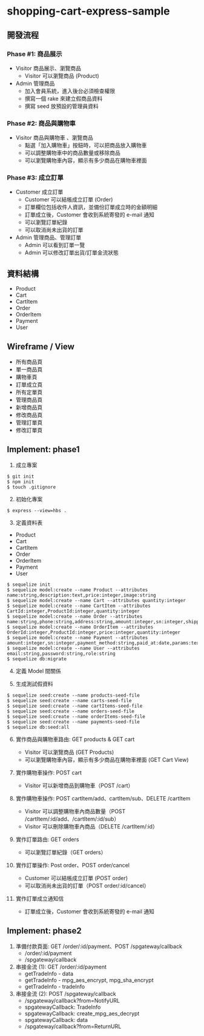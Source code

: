 # shopping-cart-express-sample

## 開發流程

### Phase #1: 商品展示

* Visitor 商品展示、瀏覽商品
	* Visitor 可以瀏覽商品 (Product)
* Admin 管理商品
	* 加入會員系統，進入後台必須檢查權限
	* 撰寫一個 rake 來建立假商品資料
	* 撰寫 seed 放預設的管理員資料

### Phase #2: 商品與購物車

* Visitor 商品與購物車	、瀏覽商品
	* 點選「加入購物車」按鈕時，可以把商品放入購物車
	* 可以調整購物車中的商品數量或移除商品
	* 可以瀏覽購物車內容，顯示有多少商品在購物車裡面

### Phase #3: 成立訂單

* Customer 成立訂單
	* Customer 可以結帳成立訂單 (Order)
	* 訂單欄位包括收件人資訊，並備份訂單成立時的金額明細
	* 訂單成立後，Customer 會收到系統寄發的 e-mail 通知
	* 可以瀏覽訂單紀錄
	* 可以取消尚未出貨的訂單
* Admin 管理商品、管理訂單
	* Admin 可以看到訂單一覽
	* Admin 可以修改訂單出貨/訂單金流狀態

## 資料結構

- Product
- Cart
- CartItem
- Order
- OrderItem
- Payment
- User

## Wireframe / View

- 所有商品頁
- 單一商品頁
- 購物車頁
- 訂單成立頁
- 所有定單頁
- 管理商品頁
- 新增商品頁
- 修改商品頁
- 管理訂單頁
- 修改訂單頁

## Implement: phase1

1. 成立專案

```
$ git init
$ npm init
$ touch .gitignore
```

2. 初始化專案

```
$ express --view=hbs .
```

3. 定義資料表

- Product
- Cart
- CartItem
- Order
- OrderItem
- Payment
- User

```
$ sequelize init
$ sequelize model:create --name Product --attributes name:string,description:text,price:integer,image:string
$ sequelize model:create --name Cart --attributes quantity:integer
$ sequelize model:create --name CartItem --attributes CartId:integer,ProductId:integer,quantity:integer
$ sequelize model:create --name Order --attributes name:string,phone:string,address:string,amount:integer,sn:integer,shipping_status:string,payment_status:string,UserId:integer
$ sequelize model:create --name OrderItem --attributes OrderId:integer,ProductId:integer,price:integer,quantity:integer
$ sequelize model:create --name Payment --attributes amount:integer,sn:integer,payment_method:string,paid_at:date,params:text,OrderId:integer
$ sequelize model:create --name User --attributes email:string,password:string,role:string
$ sequelize db:migrate
```

4. 定義 Model 間關係

5. 生成測試假資料

```
$ sequelize seed:create --name products-seed-file
$ sequelize seed:create --name carts-seed-file
$ sequelize seed:create --name cartItems-seed-file
$ sequelize seed:create --name orders-seed-file
$ sequelize seed:create --name orderItems-seed-file
$ sequelize seed:create --name payments-seed-file
$ sequelize db:seed:all
```

6. 實作商品與購物車路由: GET products & GET cart
	* Visitor 可以瀏覽商品 (GET Products)
	* 可以瀏覽購物車內容，顯示有多少商品在購物車裡面 (GET Cart View)

7. 實作購物車操作: POST cart
	* Visitor 可以新增商品到購物車（POST /cart）

8. 實作購物車操作: POST cartItem/add、cartItem/sub、DELETE /cartItem
	* Visitor 可以調整購物車內商品數量（POST /cartItem/:id/add、/cartItem/:id/sub）
	* Visitor 可以刪除購物車內商品（DELETE /cartItem/:id）

9. 實作訂單路由: GET orders
	* 可以瀏覽訂單紀錄（GET orders）

11. 實作訂單操作: Post order、POST order/cancel
	* Customer 可以結帳成立訂單 (POST order)
	* 可以取消尚未出貨的訂單（POST order/:id/cancel）

10. 實作訂單成立通知信
	* 訂單成立後，Customer 會收到系統寄發的 e-mail 通知

## Implement: phase2

1. 準備付款頁面: GET /order/:id/payment、POST /spgateway/callback
	* /order/:id/payment
	* /spgateway/callback
2. 串接金流 (1): GET /order/:id/payment
	* getTradeInfo - data
	* getTradeInfo - mpg_aes_encrypt, mpg_sha_encrypt
	* getTradeInfo - tradeInfo
3. 串接金流 (2): POST /spgateway/callback
	* /spgateway/callback?from=NotifyURL
	* spgatewayCallback: TradeInfo
	* spgatewayCallback: create_mpg_aes_decrypt
	* spgatewayCallback: data
	* /spgateway/callback?from=ReturnURL
